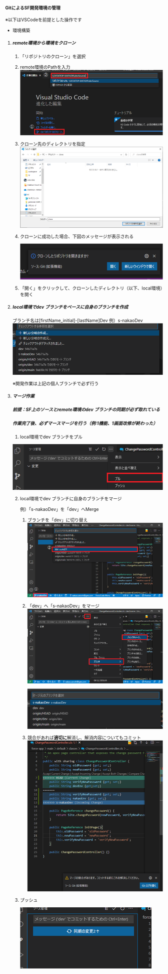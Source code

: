 #### GitによるSF開発環境の管理

※以下はVSCodeを前提とした操作です

- 環境構築

1. ##### remote環境から環境をクローン

   1. 「リポジトリのクローン」を選択
   2. remote環境のPathを入力
      ![image-20211220143108533](img/image-20211220143108533.png)
   3. クローン先のディレクトリを指定
      ![image-20211220143357112](img/image-20211220143357112.png)
   4. クローンに成功した場合、下図のメッセージが表示される

      ![image-20211220143446942](img/image-20211220143446942.png)
   5. 「開く」をクリックして、クローンしたディレクトリ（以下、local環境）を開く

   

2. ##### local環境でdev ブランチをベースに自身のブランチを作成

   ブランチ名は[firstName_initial]-[lastName]Dev
   例）s-nakaoDev
   ![image-20211220150752857](img/image-20211220150752857.png)

   ※開発作業は上記の個人ブランチで必ず行う

   

3. ##### マージ作業

   ##### 前提：SF上のソースとremote環境のdev ブランチの同期が必ず取れている
   ##### 作業完了後、必ずマースマージを行う（例:1機能、1画面改修が終わった）

   1. local環境でdev ブランチをプル
   
     ![image-20211220151805957](img/image-20211220151805957.png)

      

   2. local環境でdev ブランチに自身のブランチをマージ

      例）「s-nakaoDev」を「dev」へMerge

      1. ブランチを「dev」に切り替え
         ![image-20211220152611301](img/image-20211220152611301.png)

         

      2. 「dev」へ「s-nakaoDev」をマージ
         ![image-20211220152757079](img/image-20211220152757079.png)
         
         
         ![image-20211220153030208](img/image-20211220153030208.png)
         
         
         
      3. 競合があれば**適切に**解消し、解消内容についてもコミット
         ![image-20211220151933612](img/image-20211220151933612.png)


   3. プッシュ
   
      ![image-20211220153204625](img/image-20211220153204625.png)
